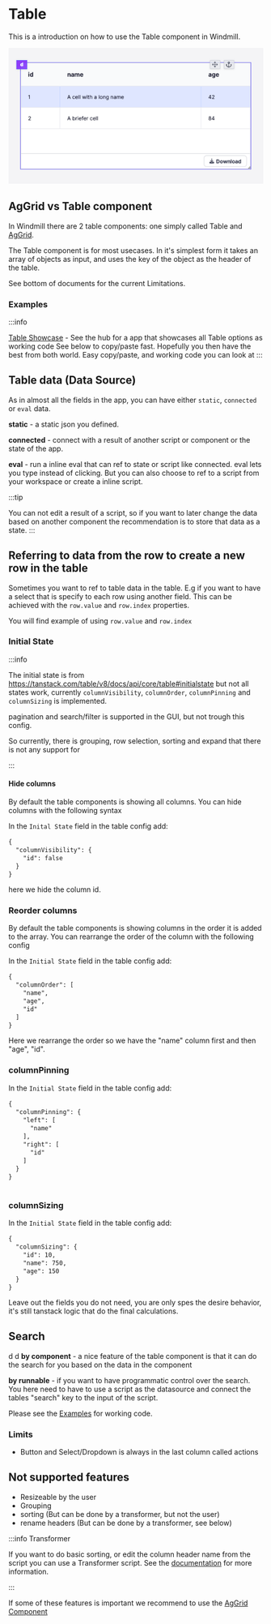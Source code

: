 # Table

This is a introduction on how to use the Table component in Windmill.

![Table API](../../../assets/apps/4_app_component_library/table.png.webp)

## AgGrid vs Table component

In Windmill there are 2 table components: one simply called Table and
[AgGrid](../aggrid_table/index.md).

The Table component is for most usecases. In it's simplest form it takes an
array of objects as input, and uses the key of the object as the header of the
table.

See bottom of documents for the current Limitations.

### Examples

:::info

[Table Showcase](https://hub.windmill.dev/apps/19/table-component-showcase) - See the hub for a app that showcases all Table options as working code
See below to copy/paste fast. Hopefully you then have the best from both world. Easy copy/paste, and working code you can look at
:::

## Table data (Data Source)

As in almost all the fields in the app, you can have either `static`,
`connected` or `eval` data.

**static** - a static json you defined.

**connected** - connect with a result of another script or component or the
state of the app.

**eval** - run a inline eval that can ref to state or script like connected.
eval lets you type instead of clicking. But you can also choose to ref to a
script from your workspace or create a inline script.

:::tip

You can not edit a result of a script, so if you want to later change the data
based on another component the recommendation is to store that data as a state.
:::

## Referring to data from the row to create a new row in the table

Sometimes you want to ref to table data in the table. E.g if you want to have a
select that is specify to each row using another field. This can be achieved
with the `row.value` and `row.index` properties.

You will find example of using `row.value` and `row.index`

### Initial State

:::info

The initial state is from
https://tanstack.com/table/v8/docs/api/core/table#initialstate but not all
states work, currently `columnVisibility`, `columnOrder`, `columnPinning` and
`columnSizing` is implemented.

pagination and search/filter is supported in the GUI, but not trough this
config.

So currently, there is grouping, row selection, sorting and expand that there is
not any support for

:::

#### Hide columns

By default the table components is showing all columns. You can hide columns
with the following syntax

In the `Inital State` field in the table config add:

```tsx
{
  "columnVisibility": {
    "id": false
  }
}
```

here we hide the column id.

### Reorder columns

By default the table components is showing columns in the order it is added to
the array. You can rearrange the order of the column with the following config

In the `Initial State` field in the table config add:

```tsx
{
  "columnOrder": [
    "name",
    "age",
    "id"
  ]
}
```

Here we rearrange the order so we have the "name" column first and then "age",
"id".

### columnPinning

In the `Initial State` field in the table config add:

```tsx
{
  "columnPinning": {
    "left": [
      "name"
    ],
    "right": [
      "id"
    ]
  }
}


```

### columnSizing

In the `Initial State` field in the table config add:

```tsx
{
  "columnSizing": {
    "id": 10,
    "name": 750,
    "age": 150
  }
}
```

Leave out the fields you do not need, you are only spes the desire behavior, it's still tanstack logic that do the final calculations.

## Search

d d
**by component** - a nice feature of the table component is that it can do the
search for you based on the data in the component

**by runnable** - if you want to have programmatic control over the search. You
here need to have to use a script as the datasource and connect the tables
"search" key to the input of the script.

Please see the [Examples](#examples) for working code.

### Limits

- Button and Select/Dropdown is always in the last column called actions

## Not supported features

- Resizeable by the user
- Grouping
- sorting (But can be done by a transformer, but not the user)
- rename headers (But can be done by a transformer, see below)

:::info Transformer

If you want to do basic sorting, or edit the column header name from the script
you can use a Transformer script. See the
[documentation](../../../apps/3_app-runnable-panel.mdx#transformer)
for more information.

:::

If some of these features is important we recommend to use the
[AgGrid Component](../aggrid_table/index.md)
